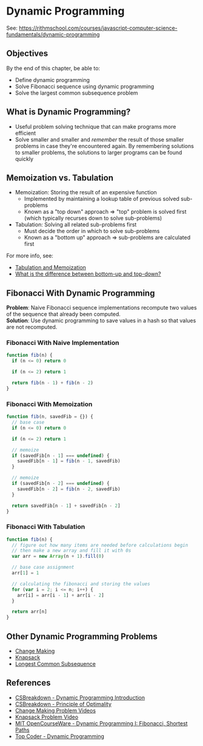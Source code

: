 # Dynamic Programming

See:
<https://rithmschool.com/courses/javascript-computer-science-fundamentals/dynamic-programming>

## Objectives

By the end of this chapter, be able to:

- Define dynamic programming
- Solve Fibonacci sequence using dynamic programming
- Solve the largest common subsequence problem

## What is Dynamic Programming?

- Useful problem solving technique that can make programs more efficient
- Solve smaller and smaller and _remember_ the result of those smaller problems
  in case they're encountered again. By remembering solutions to smaller
  problems, the solutions to larger programs can be found quickly

## Memoization vs. Tabulation

- Memoization: Storing the result of an expensive function
  - Implemented by maintaining a lookup table of previous solved sub-problems
  - Known as a "top down" approach => "top" problem is solved first (which
    typically recurses down to solve sub-problems)
- Tabulation: Solving all related sub-problems first
  - Must decide the order in which to solve sub-problems
  - Known as a "bottom up" approach => sub-problems are calculated first

For more info, see:

- [Tabulation and Memoization][1]
- [What is the difference between bottom-up and top-down?][2]

## Fibonacci With Dynamic Programming

**Problem**: Naive Fibonacci sequence implementations recompute two values of
the sequence that already been computed.  
**Solution**: Use dynamic programming to save values in a hash so that values
are not recomputed.

### Fibonacci With Naive Implementation

```javascript
function fib(n) {
  if (n <= 0) return 0

  if (n <= 2) return 1

  return fib(n - 1) + fib(n - 2)
}
```

### Fibonacci With Memoization

```javascript
function fib(n, savedFib = {}) {
  // base case
  if (n <= 0) return 0

  if (n <= 2) return 1

  // memoize
  if (savedFib[n - 1] === undefined) {
    savedFib[n - 1] = fib(n - 1, savedFib)
  }

  // memoize
  if (savedFib[n - 2] === undefined) {
    savedFib[n - 2] = fib(n - 2, savedFib)
  }

  return savedFib[n - 1] + savedFib[n - 2]
}
```

### Fibonacci With Tabulation

```javascript
function fib(n) {
  // figure out how many items are needed before calculations begin
  // then make a new array and fill it with 0s
  var arr = new Array(n + 1).fill(0)

  // base case assignment
  arr[1] = 1

  // calculating the fibonacci and storing the values
  for (var i = 2; i <= n; i++) {
    arr[i] = arr[i - 1] + arr[i - 2]
  }

  return arr[n]
}
```

## Other Dynamic Programming Problems

- [Change Making][3]
- [Knapsack][4]
- [Longest Common Subsequence][5]

## References

- [CSBreakdown - Dynamic Programming Introduction][6]
- [CSBreakdown - Principle of Optimality][7]
- [Change Making Problem Videos][8]
- [Knapsack Problem Video][9]
- [MIT OpenCourseWare - Dynamic Programming I: Fibonacci, Shortest Paths][10]
- [Top Coder - Dynamic Programming][11]

[1]: https://awjin.me/algos-js/dp/tab-memo.html
[2]:
  https://stackoverflow.com/questions/6164629/what-is-the-difference-between-bottom-up-and-top-down
[3]: https://en.wikipedia.org/wiki/Change-making_problem
[4]: https://en.wikipedia.org/wiki/Knapsack_problem
[5]: https://en.wikipedia.org/wiki/Longest_common_subsequence_problem
[6]: https://youtube.com/watch?v=W2ote4jCuYw
[7]: https://youtube.com/watch?v=_zE5z-KZGRw
[8]: https://youtube.com/watch?v=rdI94aW6IWw
[9]:
  https://youtube.com/watch?v=8LusJS5-AGo&list=PLrmLmBdmIlpsHaNTPP_jHHDx_os9ItYXr
[10]:
  https://youtube.com/watch?v=OQ5jsbhAv_M&list=PLfMspJ0TLR5HRFu2kLh3U4mvStMO8QURm
[11]:
  https://topcoder.com/community/competitive-programming/tutorials/dynamic-programming-from-novice-to-advanced/
